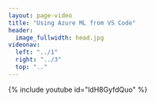 ```yaml
---
layout: page-video
title: "Using Azure ML from VS Code"
header:
  image_fullwidth: head.jpg
videonav:
  left: "../1"
  right: "../3"
  top: ".."
---
```


{% include youtube id="ldH8GyfdQuo" %}
